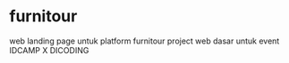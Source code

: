 # furnitour
web landing page untuk platform furnitour
project web dasar untuk event IDCAMP X DICODING
